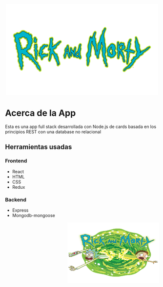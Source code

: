 <p align="center">
  <img height="300" width="500" src="./title.png" />
</p>

# Acerca de la App

Esta es una app full stack desarrollada con Node.js de cards basada en los principios REST con una database no relacional

## Herramientas usadas
### Frontend
* React
* HTML
* CSS
* Redux
### Backend
* Express
* Mongodb-mongoose

<p align="right">
  <img height="200" width="300" src="./rick-and-morty.png" />
</p>
